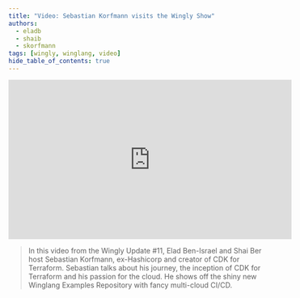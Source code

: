 ```yaml
---
title: "Video: Sebastian Korfmann visits the Wingly Show"
authors: 
  - eladb
  - shaib
  - skorfmann
tags: [wingly, winglang, video]
hide_table_of_contents: true
---
```




<iframe width="560" height="315" src="https://www.youtube.com/embed/3V8fctxhfBs" title="YouTube video player" frameborder="0" allow="accelerometer; autoplay; clipboard-write; encrypted-media; gyroscope; picture-in-picture; web-share; fullscreen" allowfullscreen></iframe>

> In this video from the Wingly Update #11, Elad Ben-Israel and Shai Ber host Sebastian Korfmann, ex-Hashicorp and creator of CDK for Terraform. Sebastian talks about his journey, the inception of CDK for Terraform and his passion for the cloud. He shows off the shiny new Winglang Examples Repository with fancy multi-cloud CI/CD.

<!--truncate-->

